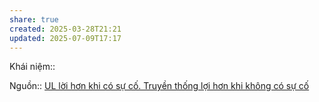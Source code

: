 ```yaml
---
share: true
created: 2025-03-28T21:21
updated: 2025-07-09T17:17
---
```

Khái niệm:: 

Nguồn:: 
[UL lời hơn khi có sự cố. Truyền thống lợi hơn khi không có sự cố](UL%20l%E1%BB%9Di%20h%C6%A1n%20khi%20c%C3%B3%20s%E1%BB%B1%20c%E1%BB%91.%20Truy%E1%BB%81n%20th%E1%BB%91ng%20l%E1%BB%A3i%20h%C6%A1n%20khi%20kh%C3%B4ng%20c%C3%B3%20s%E1%BB%B1%20c%E1%BB%91.md)

